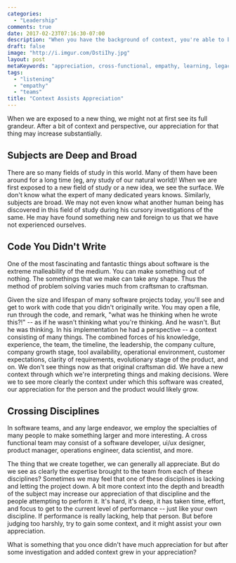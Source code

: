 ```yaml
---
categories:
  - "Leadership"
comments: true
date: 2017-02-23T07:16:30-07:00
description: "When you have the background of context, you're able to better see the value of things."
draft: false
image: "http://i.imgur.com/DstiIhy.jpg"
layout: post
metaKeywords: "appreciation, cross-functional, empathy, learning, legacy code, expertise, speciality"
tags:
  - "listening"
  - "empathy"
  - "teams"
title: "Context Assists Appreciation"
---
```


When we are exposed to a new thing, we might not at first see its full grandeur.  After a bit of context and perspective, our appreciation for that thing may increase substantially.

<!--more-->

## Subjects are Deep and Broad 

There are so many fields of study in this world.  Many of them have been around for a long time (eg, any study of our natural world)!  When we are first exposed to a new field of study or a new idea, we see the surface.  We don't know what the expert of many dedicated years knows.  Similarly, subjects are broad.  We may not even know what another human being has discovered in this field of study during his cursory investigations of the same.  He may have found something new and foreign to us that we have not experienced ourselves.

## Code You Didn't Write

One of the most fascinating and fantastic things about software is the extreme malleability of the medium.  You can make something out of nothing.  The somethings that we make can take any shape.  Thus the method of problem solving varies much from craftsman to craftsman.

Given the size and lifespan of many software projects today, you'll see and get to work with code that you didn't originally write.  You may open a file, run through the code, and remark, "what was he thinking when he wrote this?!" -- as if he wasn't thinking what you're thinking.  And he wasn't.  But he was thinking.  In his implementation he had a perspective -- a context consisting of many things.  The combined forces of his knowledge, experience, the team, the timeline, the leadership, the company culture, company growth stage, tool availability, operational environment, customer expectations, clarity of requirements, evolutionary stage of the product, and on.  We don't see things now as that original craftsman did.  We have a new context through which we're interpreting things and making decisions.  Were we to see more clearly the context under which this software was created, our appreciation for the person and the product would likely grow.

## Crossing Disciplines 

In software teams, and any large endeavor, we employ the specialties of many people to make something larger and more interesting.  A cross functional team may consist of a software developer, ui/ux designer, product manager, operations engineer, data scientist, and more.   

The thing that we create together, we can generally all appreciate.  But do we see as clearly the expertise brought to the team from each of these disciplines?  Sometimes we may feel that one of these disciplines is lacking and letting the project down.  A bit more context into the depth and breadth of the subject may increase our appreciation of that discipline and the people attempting to perform it.  It's hard, it's deep, it has taken time, effort, and focus to get to the current level of performance -- just like your own discipline.  If performance is really lacking, help that person. But before judging too harshly, try to gain some context, and it might assist your own appreciation.

What is something that you once didn't have much appreciation for but after some investigation and added context grew in your appreciation?
